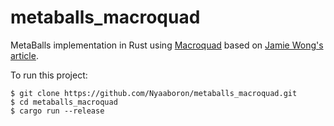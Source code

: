 # metaballs_macroquad

MetaBalls implementation in Rust using [Macroquad](https://macroquad.rs) based on [Jamie Wong's article](http://jamie-wong.com/2014/08/19/metaballs-and-marching-squares/).

To run this project:
```
$ git clone https://github.com/Nyaaboron/metaballs_macroquad.git
$ cd metaballs_macroquad
$ cargo run --release
```

